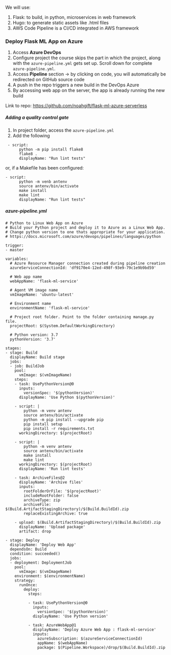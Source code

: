 We will use:
1. Flask: to build, in python, microservices in web framework
2. Hugo: to generate static assets like .html files
3. AWS Code Pipeline is a CI/CD integrated in AWS framework

### Deploy Flask ML App on Azure
1. Access **Azure DevOps**
2. Configure project
the course skips the part in which the project, along with the ```azure-pipeline.yml``` gets set up. Scroll down for complete ```azure-pipeline.yml```.
4. Access **Pipeline** section -> by clicking on code, you will automatically be redirected on GitHub source code
5. A push in the repo triggers a new build in the DevOps Azure
6. By accessing web app on the server, the app is already running the new build

Link to repo: https://github.com/noahgift/flask-ml-azure-serverless

##### Adding a quality control gate
1. In project folder, access the ```azure-pipeline.yml```
2. Add the following
```
 - script:
      python -m pip install flake8
      flake8 .
      displayName: "Run lint tests"
```
or, if a Makefile has been configured:
```
- script:
      python -m venb antenv
      source antenv/bin/activate
      make install
      make lint
      displayName: "Run lint tests"
```

##### azure-pipeline.yml
```
# Python to Linux Web App on Azure
# Build your Python project and deploy it to Azure as a Linux Web App.
# Change python version to one thats appropriate for your application.
# https://docs.microsoft.com/azure/devops/pipelines/languages/python

trigger:
- master

variables:
  # Azure Resource Manager connection created during pipeline creation
  azureServiceConnectionId: 'df9170e4-12ed-498f-93e9-79c1e9b9bd59'
  
  # Web app name
  webAppName: 'flask-ml-service'

  # Agent VM image name
  vmImageName: 'ubuntu-latest'

  # Environment name
  environmentName: 'flask-ml-service'

  # Project root folder. Point to the folder containing manage.py file.
  projectRoot: $(System.DefaultWorkingDirectory)
  
  # Python version: 3.7
  pythonVersion: '3.7'

stages:
- stage: Build
  displayName: Build stage
  jobs:
  - job: BuildJob
    pool:
      vmImage: $(vmImageName)
    steps:
    - task: UsePythonVersion@0
      inputs:
        versionSpec: '$(pythonVersion)'
      displayName: 'Use Python $(pythonVersion)'
    
    - script: |
        python -m venv antenv
        source antenv/bin/activate
        python -m pip install --upgrade pip
        pip install setup
        pip install -r requirements.txt
      workingDirectory: $(projectRoot)

    - script: |
        python -m venv antenv
        source antenv/bin/activate
        make install
        make lint
      workingDirectory: $(projectRoot)
      displayName: 'Run lint tests'

    - task: ArchiveFiles@2
      displayName: 'Archive files'
      inputs:
        rootFolderOrFile: '$(projectRoot)'
        includeRootFolder: false
        archiveType: zip
        archiveFile: $(Build.ArtifactStagingDirectory)/$(Build.BuildId).zip
        replaceExistingArchive: true

    - upload: $(Build.ArtifactStagingDirectory)/$(Build.BuildId).zip
      displayName: 'Upload package'
      artifact: drop

- stage: Deploy
  displayName: 'Deploy Web App'
  dependsOn: Build
  condition: succeeded()
  jobs:
  - deployment: DeploymentJob
    pool:
      vmImage: $(vmImageName)
    environment: $(environmentName)
    strategy:
      runOnce:
        deploy:
          steps:
          
          - task: UsePythonVersion@0
            inputs:
              versionSpec: '$(pythonVersion)'
            displayName: 'Use Python version'

          - task: AzureWebApp@1
            displayName: 'Deploy Azure Web App : flask-ml-service'
            inputs:
              azureSubscription: $(azureServiceConnectionId)
              appName: $(webAppName)
              package: $(Pipeline.Workspace)/drop/$(Build.BuildId).zip
```

